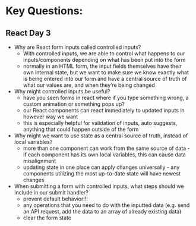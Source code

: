# Key Questions:

## React Day 3
- Why are React form inputs called controlled inputs?
	- With controlled inputs, we are able to control what happens to our inputs/components depending on what has been put into the form
	- normally in an HTML form, the input fields themselves have their own internal state, but we want to make sure we know exactly what is being entered into our form and have a central source of truth of what our values are, and when they’re being changed
- Why might controlled inputs be useful?
  - have you seen forms in react where if you type something wrong, a custom animation or something pops up?
  - our React components can react immediately to updated inputs in however way we want
  - this is especially helpful for validation of inputs, auto suggests, anything that could happen outside of the form 
- Why might we want to use state as a central source of truth, instead of local variables?
	- more than one component can work from the same source of data - if each component has its own local variables, this can cause data misalignment
	- updating state in one place can apply changes universally - any components utilizing the most up-to-date state will have newest changes
- When submitting a form with controlled inputs, what steps should we include in our submit handler?
  - prevent default behavior!!!
  - any operations that you need to do with the inputted data (e.g. send an API request, add the data to an array of already existing data)
  - clear the form state
